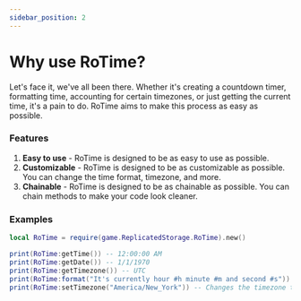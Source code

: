 ```yaml
---
sidebar_position: 2
---
```


# Why use RoTime?
Let's face it, we've all been there. Whether it's creating a countdown timer, formatting time, accounting for certain timezones, or just getting the current time, it's a pain to do. RoTime aims to make this process as easy as possible.

### Features

1. **Easy to use** - RoTime is designed to be as easy to use as possible.
2. **Customizable** - RoTime is designed to be as customizable as possible. You can change the time format, timezone, and more.
3. **Chainable** - RoTime is designed to be as chainable as possible. You can chain methods to make your code look cleaner.

### Examples

```lua
local RoTime = require(game.ReplicatedStorage.RoTime).new()

print(RoTime:getTime()) -- 12:00:00 AM
print(RoTime:getDate()) -- 1/1/1970
print(RoTime:getTimezone()) -- UTC
print(RoTime:format("It's currently hour #h minute #m and second #s")) -- It's currently hour 12 minute 0 and second 0
print(RoTime:setTimezone("America/New_York")) -- Changes the timezone to America/New_York
```